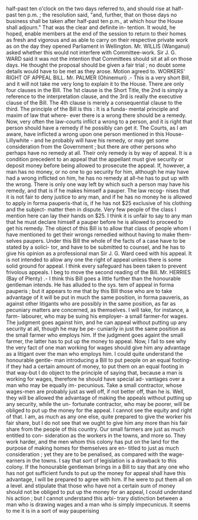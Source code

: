 half-past ten o'clock on the two days referred to, and should rise at half-past ten p.m. ; the resolution said, "and, further, that on those days no business shall be taken after half-past ten p.m., at which hour the House shall adjourn." That was the clear and definite in- tention. It would, he hoped, enable members at the end of the session to return to their homes as fresh and vigorous and as able to carry on their respective private work as on the day they opened Parliament in Wellington. Mr. WILLIS (Wanganui) asked whether this would not interfere with Committee-work. Sir J. G. WARD said it was not the intention that Committees should sit at all on those days. He thought the proposal should be given a fair trial ; no doubt some details would have to be met as they arose. Motion agreed to. WORKERS' RIGHT OF APPEAL BILL. Mr. PALMER (Ohinemuri) .- This is a very short Bill, and it will not take me very long to explain it to the House. There are only four clauses in the Bill. The 1st clause is the Short Title, the 2nd is simply a reference to the interpretation clause, and the 3rd is really the executive clause of the Bill. The 4th clause is merely a consequential clause to the third. The principle of the Bill is this : It is a funda- mental principle and maxim of law that where- ever there is a wrong there should be a remedy. Now, very often the law-courts inflict a wrong to a person, and it is right that person should have a remedy if he possibly can get it. The Courts, as I am aware, have inflicted a wrong upon one person mentioned in this House- Lillywhite - and he probably will have his remedy, or may get some consideration from the Government ; but there are other persons who perhaps have no remedy at all. Their only remedy is by way of appeal. It is a condition precedent to an appeal that the appellant must give security or deposit money before being allowed to prosecute the appeal. If, however, a man has no money, or no one to go security for him, although he may have had a wrong inflicted on him, he has no remedy at all-he has to put up with the wrong. There is only one way left by which such a person may have his remedy, and that is if he makes himself a pauper. The law recog- nises that it is not fair to deny justice to any man, and if he has no money he is allowed to apply in forma pauperis-that is, if he has not $25 exclusive of his clothing and the subject- matter then in dispute. Very few people of the class I mention here can lay their hands on $25. I think it is unfair to say to any man that he must declare himself a pauper before he is allowed to proceed to get his remedy. The object of this Bill is to allow that class of people whom I have mentioned to get their wrongs remedied without having to make them- selves paupers. Under this Bill the whole of the facts of a case have to be stated by a solici- tor, and have to be submitted to counsel, and he has to give his opinion as a professional man Sir J. G. Ward ceed with his appeal. It is not intended to allow any one the right of appeal unless there is some solid ground for appeal. I think every safeguard has been taken to prevent frivolous appeals. I beg to move the second reading of the Bill. Mr. HERRIES (Bay of Plenty) .- I think this Bill goes a little further than the honourable gentleman intends. He has alluded to the sys. tem of appeal in forma pauperis ; but it appears to me that by this Bill those who are to take advantage of it will be put in much the same position, in forma pauveris, as against other litigants who are possibly in the same position, as far as pecuniary matters are concerned, as themselves. I will take, for instance, a farm- labourer, who may be suing his employer- a small farmer-for wages. The judgment goes against him, and he can appeal without putting up any security at all, though he may be pe- cuniarily in just the same position as the small farmer who employs him. If the judgment goes againt the small farmer, the latter has to put up the money to appeal. Now, I fail to see why the very fact of one man working for wages should give him any advantage as a litigant over the man who employs him. I could quite understand the honourable gentle- man introducing a Bill to put people on an equal footing-if they had a certain amount of money, to put them on an equal footing in that way-but I do object to the principle of saying that, because a man is working for wages, therefore he should have special ad- vantages over a man who may be equally im- pecunious. Take a small contractor, whose wages-men are probably just as well off, if not better off, than he is. Well, they will be allowed the advantage of making the appeals without putting up any security, while the un- fortunate contractor, who may be poorer, will be obliged to put up the money for the appeal. I cannot see the equity and right of that. I am, as much as any one else, quite prepared to give the worker his fair share, but I do not see that we ought to give him any more than his fair share from the people of this country. Our small farmers are just as much entitled to con- sideration as the workers in the towns, and more so. They work harder, and the men whom this colony has put on the land for the purpose of making homes for themselves are en- titled to just as much consideration ; yet they are to be penalised, as compared with the wage- earners in the towns. I say that sort of legislation is a drawback to this colony. If the honourable gentleman brings in a Bill to say that any one who has not got sufficient funds to put up the money for appeal shall have this advantage, I will be prepared to agree with him. If he were to put them all on a level. and stipulate that those who have not a certain sum of money should not be obliged to put up the money for an appeal, I could understand his action ; but I cannot understand this arbi- trary distinction between a man who is drawing wages and a man who is simply impecunicus. It seems to me it is in a sort of way pauperising 